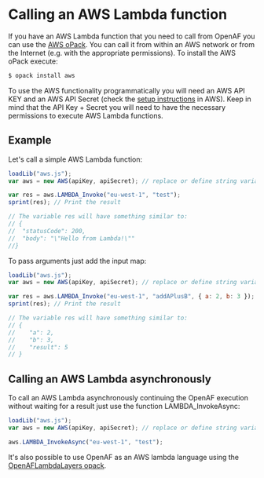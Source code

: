 # Calling an AWS Lambda function

If you have an AWS Lambda function that you need to call from OpenAF you can use the [AWS oPack](https://github.com/OpenAF/openaf-opacks/tree/master/AWS). You can call it from within an AWS network or from the Internet (e.g. with the appropriate permissions). To install the AWS oPack execute:

````bash
$ opack install aws
````

To use the AWS functionality programmatically you will need an AWS API KEY and an AWS API Secret (check the [setup instructions](https://docs.aws.amazon.com/IAM/latest/UserGuide/id_credentials_access-keys.html#Using_CreateAccessKey) in AWS). Keep in mind that the API Key + Secret you will need to have the necessary permissions to execute AWS Lambda functions.

## Example

Let's call a simple AWS Lambda function:

````javascript
loadLib("aws.js");
var aws = new AWS(apiKey, apiSecret); // replace or define string variables with the corresponding AWS API Key & Secret

var res = aws.LAMBDA_Invoke("eu-west-1", "test");
sprint(res); // Print the result

// The variable res will have something similar to:
// {
//  "statusCode": 200,
//  "body": "\"Hello from Lambda!\""
//}
````

To pass arguments just add the input map:

````javascript
loadLib("aws.js");
var aws = new AWS(apiKey, apiSecret); // replace or define string variables with the corresponding AWS API Key & Secret

var res = aws.LAMBDA_Invoke("eu-west-1", "addAPlusB", { a: 2, b: 3 });
sprint(res); // Print the result

// The variable res will have something similar to:
// {
//    "a": 2,
//    "b": 3,
//    "result": 5
// }
````

## Calling an AWS Lambda asynchronously

To call an AWS Lambda asynchronously continuing the OpenAF execution without waiting for a result just use the function LAMBDA_InvokeAsync:

````javascript
loadLib("aws.js");
var aws = new AWS(apiKey, apiSecret); // replace or define string variables with the corresponding AWS API Key & Secret

aws.LAMBDA_InvokeAsync("eu-west-1", "test");
````

It's also possible to use OpenAF as an AWS lambda language using the [OpenAFLambdaLayers opack](https://github.com/OpenAF/openaf-opacks).